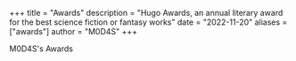+++
title = "Awards"
description = "Hugo Awards, an annual literary award for the best science fiction or fantasy works"
date = "2022-11-20"
aliases = ["awards"]
author = "M0D4S"
+++

M0D4S's Awards 